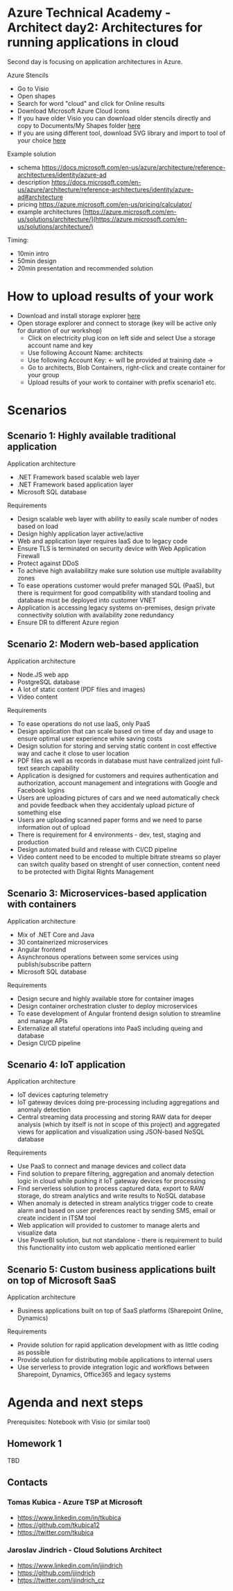 # Azure Technical Academy - Architect day2:  Architectures for running applications in cloud
Second day is focusing on application architectures in Azure.

Azure Stencils
* Go to Visio
* Open shapes
* Search for word "cloud" and click for Online results
* Download Microsoft Azure Cloud Icons
* If you have older Visio you can download older stencils directly and copy to Documents/My Shapes folder [here](https://architects.blob.core.windows.net/visio/CnE_CloudV2.7.vss?st=2019-05-20T05%3A27%3A00Z&se=2020-05-21T07%3A27%3A00Z&sp=rl&sv=2018-03-28&sr=b&sig=IELwMsknjeDR3E2fQcfyDa1lOG3hHIiHvLe4gyXMn0U%3D)
* If you are using different tool, download SVG library and import to tool of your choice [here](https://www.microsoft.com/en-us/download/details.aspx?id=41937)

Example solution
- schema https://docs.microsoft.com/en-us/azure/architecture/reference-architectures/identity/azure-ad
- description https://docs.microsoft.com/en-us/azure/architecture/reference-architectures/identity/azure-ad#architecture
- pricing https://azure.microsoft.com/en-us/pricing/calculator/
- example architectures [https://azure.microsoft.com/en-us/solutions/architecture/](https://azure.microsoft.com/en-us/solutions/architecture/)

Timing: 
- 10min intro 
- 50min design
- 20min presentation and recommended solution

# How to upload results of your work
* Download and install storage explorer [here](https://azure.microsoft.com/en-us/features/storage-explorer/)
* Open storage explorer and connect to storage (key will be active only for duration of our workshop)
    * Click on electricity plug icon on left side and select Use a storage account name and key
    * Use following Account Name: architects
    * Use following Account Key: <- will be provided at training date ->
    * Go to architects, Blob Containers, right-click and create container for your group
    * Upload results of your work to container with prefix scenario1 etc.

# Scenarios

## Scenario 1: Highly available traditional application
Application architecture
- .NET Framework based scalable web layer
- .NET Framework based application layer
- Microsoft SQL database

Requirements
- Design scalable web layer with ability to easily scale number of nodes based on load
- Design highly application layer active/active
- Web and application layer requires IaaS due to legacy code
- Ensure TLS is terminated on security device with Web Application Firewall
- Protect against DDoS
- To achieve high availabilitzy make sure solution use multiple availability zones
- To ease operations customer would prefer managed SQL (PaaS), but there is requirment for good compatibility with standard tooling and database must be deployed into customer VNET
- Application is accessing legacy systems on-premises, design private connectivity solution with availability zone redundancy
- Ensure DR to different Azure region

## Scenario 2: Modern web-based application
Application architecture
- Node.JS web app
- PostgreSQL database
- A lot of static content (PDF files and images)
- Video content

Requirements
- To ease operations do not use IaaS, only PaaS
- Design application that can scale based on time of day and usage to ensure optimal user experience while saving costs
- Design solution for storing and serving static content in cost effective way and cache it close to user location
- PDF files as well as records in database must have centralized joint full-text search capability
- Application is designed for customers and requires authentication and authorization, account management and integrations with Google and Facebook logins
- Users are uploading pictures of cars and we need automatically check and povide feedback when they accidentaly upload picture of something else
- Users are uploading scanned paper forms and we need to parse information out of upload
- There is requirement for 4 environments - dev, test, staging and production
- Design automated build and release with CI/CD pipeline
- Video content need to be encoded to multiple bitrate streams so player can switch quality based on strenght of user connection, content need to be protected with Digital Rights Management

## Scenario 3: Microservices-based application with containers
Application architecture
- Mix of .NET Core and Java
- 30 containerized microservices
- Angular frontend
- Asynchronous operations between some services using publish/subscribe pattern
- Microsoft SQL database

Requirements
- Design secure and highly available store for container images
- Design container orchestration cluster to deploy microservices
- To ease development of Angular frontend design solution to streamline and manage APIs
- Externalize all stateful operations into PaaS including queing and database
- Design CI/CD pipeline

## Scenario 4: IoT application
Application architecture
- IoT devices capturing telemetry
- IoT gateway devices doing pre-processing including aggregations and anomaly detection
- Central streaming data processing and storing RAW data for deeper analysis (which by itself is not in scope of this project) and aggregated views for application and visualization using JSON-based NoSQL database

Requirements
- Use PaaS to connect and manage devices and collect data
- Find solution to prepare filtering, aggregation and anomaly detection logic in cloud while pushing it IoT gateway devices for processing
- Find serverless solution to process captured data, export to RAW storage, do stream analytics and write results to NoSQL database
- When anomaly is detected in stream analytics trigger code to create alarm and based on user preferences react by sending SMS, email or create incident in ITSM tool
- Web application will provided to customer to manage alerts and visualize data
- Use PowerBI solution, but not standalone - there is requirement to build this functionality into custom web applicatio mentioned earlier

## Scenario 5: Custom business applications built on top of Microsoft SaaS
Application architecture
- Business applications built on top of SaaS platforms (Sharepoint Online, Dynamics)

Requirements
- Provide solution for rapid application development with as little coding as possible
- Provide solution for distributing mobile applications to internal users
- Use serverless to provide integration logic and workflows between Sharepoint, Dynamics, Office365 and legacy systems

# Agenda and next steps 

Prerequisites: Notebook with Visio (or similar tool)

## Homework 1
TBD

## Contacts

### Tomas Kubica - Azure TSP at Microsoft
- https://www.linkedin.com/in/tkubica
- https://github.com/tkubica12
- https://twitter.com/tkubica

### Jaroslav Jindrich - Cloud Solutions Architect
- https://www.linkedin.com/in/jjindrich
- https://github.com/jjindrich
- https://twitter.com/jjindrich_cz
